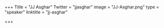 +++
Title = "JJ Asghar"
Twitter = "jjasghar"
image = "JJ-Asghar.png"
type = "speaker"
linktitle = "jj-asghar"

+++


